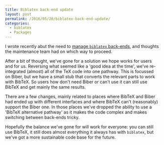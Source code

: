 ```yaml
---
title: Biblatex back-end update
layout: post
permalink: /2016/05/20/biblatex-back-end-update/
categories:
  - biblatex
  - Packages
---
```

I wrote recently abut the need to [manage `biblatex` back-ends](/2016/03/13/managing-biblatex-backends/), and thoughts the maintenance team had on which way to proceed.

After a bit of thought, we've gone for a solution we hope works for users and for us. Reversing what seemed like a 'good idea at the time', we've re-integrated (almost) all of the TeX code into one pathway. This is focussed on Biber, but we have a small stub that converts the relevant parts to work with BibTeX. So users how don't need Biber or can't use it can still use BibTeX and get mainly the same results.

There are a few changes, mainly related to places where BibTeX and Biber had ended up with different interfaces and where BibTeX can't (reasonably) support the Biber one. In those places we've dropped the ability to use a 'BibTeX alternative pathway' as it makes the code complex and makes switching between back-ends tricky.

Hopefully the balance we've gone for will work for everyone: you can still use BibTeX, it still does almost everything it always has with `biblatex`, but we've got a more sustainable code base for the future.
